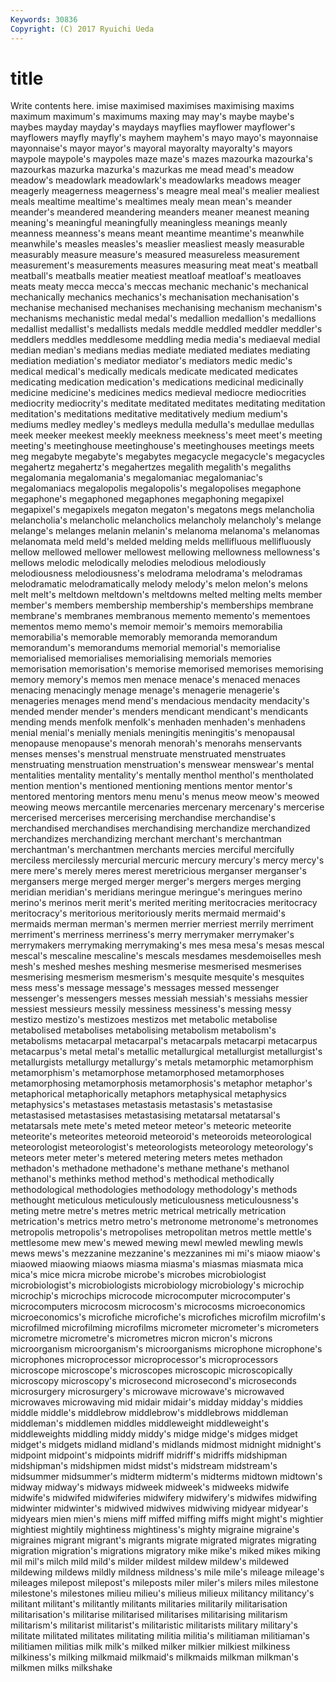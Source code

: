 ```yaml
---
Keywords: 30836 
Copyright: (C) 2017 Ryuichi Ueda
---
```


# title

Write contents here.
imise
maximised maximises maximising maxims maximum maximum's maximums maxing may may's
maybe maybe's maybes mayday mayday's maydays mayflies mayflower mayflower's mayflowers
mayfly mayfly's mayhem mayhem's mayo mayo's mayonnaise mayonnaise's mayor mayor's
mayoral mayoralty mayoralty's mayors maypole maypole's maypoles maze maze's mazes
mazourka mazourka's mazourkas mazurka mazurka's mazurkas me mead mead's meadow
meadow's meadowlark meadowlark's meadowlarks meadows meager meagerly meagerness meagerness's meagre
meal meal's mealier mealiest meals mealtime mealtime's mealtimes mealy mean
mean's meander meander's meandered meandering meanders meaner meanest meaning meaning's
meaningful meaningfully meaningless meanings meanly meanness meanness's means meant meantime
meantime's meanwhile meanwhile's measles measles's measlier measliest measly measurable measurably
measure measure's measured measureless measurement measurement's measurements measures measuring meat
meat's meatball meatball's meatballs meatier meatiest meatloaf meatloaf's meatloaves meats
meaty mecca mecca's meccas mechanic mechanic's mechanical mechanically mechanics mechanics's
mechanisation mechanisation's mechanise mechanised mechanises mechanising mechanism mechanism's mechanisms mechanistic
medal medal's medallion medallion's medallions medallist medallist's medallists medals meddle
meddled meddler meddler's meddlers meddles meddlesome meddling media media's mediaeval
medial median median's medians medias mediate mediated mediates mediating mediation
mediation's mediator mediator's mediators medic medic's medical medical's medically medicals
medicate medicated medicates medicating medication medication's medications medicinal medicinally medicine
medicine's medicines medics medieval mediocre mediocrities mediocrity mediocrity's meditate meditated
meditates meditating meditation meditation's meditations meditative meditatively medium medium's mediums
medley medley's medleys medulla medulla's medullae medullas meek meeker meekest
meekly meekness meekness's meet meet's meeting meeting's meetinghouse meetinghouse's meetinghouses
meetings meets meg megabyte megabyte's megabytes megacycle megacycle's megacycles megahertz
megahertz's megahertzes megalith megalith's megaliths megalomania megalomania's megalomaniac megalomaniac's megalomaniacs
megalopolis megalopolis's megalopolises megaphone megaphone's megaphoned megaphones megaphoning megapixel megapixel's
megapixels megaton megaton's megatons megs melancholia melancholia's melancholic melancholics melancholy
melancholy's melange melange's melanges melanin melanin's melanoma melanoma's melanomas melanomata
meld meld's melded melding melds mellifluous mellifluously mellow mellowed mellower
mellowest mellowing mellowness mellowness's mellows melodic melodically melodies melodious melodiously
melodiousness melodiousness's melodrama melodrama's melodramas melodramatic melodramatically melody melody's melon
melon's melons melt melt's meltdown meltdown's meltdowns melted melting melts
member member's members membership membership's memberships membrane membrane's membranes membranous
memento memento's mementoes mementos memo memo's memoir memoir's memoirs memorabilia
memorabilia's memorable memorably memoranda memorandum memorandum's memorandums memorial memorial's memorialise
memorialised memorialises memorialising memorials memories memorisation memorisation's memorise memorised memorises
memorising memory memory's memos men menace menace's menaced menaces menacing
menacingly menage menage's menagerie menagerie's menageries menages mend mend's mendacious
mendacity mendacity's mended mender mender's menders mendicant mendicant's mendicants mending
mends menfolk menfolk's menhaden menhaden's menhadens menial menial's menially menials
meningitis meningitis's menopausal menopause menopause's menorah menorah's menorahs menservants menses
menses's menstrual menstruate menstruated menstruates menstruating menstruation menstruation's menswear menswear's
mental mentalities mentality mentality's mentally menthol menthol's mentholated mention mention's
mentioned mentioning mentions mentor mentor's mentored mentoring mentors menu menu's
menus meow meow's meowed meowing meows mercantile mercenaries mercenary mercenary's
mercerise mercerised mercerises mercerising merchandise merchandise's merchandised merchandises merchandising merchandize
merchandized merchandizes merchandizing merchant merchant's merchantman merchantman's merchantmen merchants mercies
merciful mercifully merciless mercilessly mercurial mercuric mercury mercury's mercy mercy's
mere mere's merely meres merest meretricious merganser merganser's mergansers merge
merged merger merger's mergers merges merging meridian meridian's meridians meringue
meringue's meringues merino merino's merinos merit merit's merited meriting meritocracies
meritocracy meritocracy's meritorious meritoriously merits mermaid mermaid's mermaids merman merman's
mermen merrier merriest merrily merriment merriment's merriness merriness's merry merrymaker
merrymaker's merrymakers merrymaking merrymaking's mes mesa mesa's mesas mescal mescal's
mescaline mescaline's mescals mesdames mesdemoiselles mesh mesh's meshed meshes meshing
mesmerise mesmerised mesmerises mesmerising mesmerism mesmerism's mesquite mesquite's mesquites mess
mess's message message's messages messed messenger messenger's messengers messes messiah
messiah's messiahs messier messiest messieurs messily messiness messiness's messing messy
mestizo mestizo's mestizoes mestizos met metabolic metabolise metabolised metabolises metabolising
metabolism metabolism's metabolisms metacarpal metacarpal's metacarpals metacarpi metacarpus metacarpus's metal
metal's metallic metallurgical metallurgist metallurgist's metallurgists metallurgy metallurgy's metals metamorphic
metamorphism metamorphism's metamorphose metamorphosed metamorphoses metamorphosing metamorphosis metamorphosis's metaphor metaphor's
metaphorical metaphorically metaphors metaphysical metaphysics metaphysics's metastases metastasis metastasis's metastasise
metastasised metastasises metastasising metatarsal metatarsal's metatarsals mete mete's meted meteor
meteor's meteoric meteorite meteorite's meteorites meteoroid meteoroid's meteoroids meteorological meteorologist
meteorologist's meteorologists meteorology meteorology's meteors meter meter's metered metering meters
metes methadon methadon's methadone methadone's methane methane's methanol methanol's methinks
method method's methodical methodically methodological methodologies methodology methodology's methods methought
meticulous meticulously meticulousness meticulousness's meting metre metre's metres metric metrical
metrically metrication metrication's metrics metro metro's metronome metronome's metronomes metropolis
metropolis's metropolises metropolitan metros mettle mettle's mettlesome mew mew's mewed
mewing mewl mewled mewling mewls mews mews's mezzanine mezzanine's mezzanines
mi mi's miaow miaow's miaowed miaowing miaows miasma miasma's miasmas
miasmata mica mica's mice micra microbe microbe's microbes microbiologist microbiologist's
microbiologists microbiology microbiology's microchip microchip's microchips microcode microcomputer microcomputer's microcomputers
microcosm microcosm's microcosms microeconomics microeconomics's microfiche microfiche's microfiches microfilm microfilm's
microfilmed microfilming microfilms micrometer micrometer's micrometers micrometre micrometre's micrometres micron
micron's microns microorganism microorganism's microorganisms microphone microphone's microphones microprocessor microprocessor's
microprocessors microscope microscope's microscopes microscopic microscopically microscopy microscopy's microsecond microsecond's
microseconds microsurgery microsurgery's microwave microwave's microwaved microwaves microwaving mid midair
midair's midday midday's middies middle middle's middlebrow middlebrow's middlebrows middleman
middleman's middlemen middles middleweight middleweight's middleweights middling middy middy's midge
midge's midges midget midget's midgets midland midland's midlands midmost midnight
midnight's midpoint midpoint's midpoints midriff midriff's midriffs midshipman midshipman's midshipmen
midst midst's midstream midstream's midsummer midsummer's midterm midterm's midterms midtown
midtown's midway midway's midways midweek midweek's midweeks midwife midwife's midwifed
midwiferies midwifery midwifery's midwifes midwifing midwinter midwinter's midwived midwives midwiving
midyear midyear's midyears mien mien's miens miff miffed miffing miffs
might might's mightier mightiest mightily mightiness mightiness's mighty migraine migraine's
migraines migrant migrant's migrants migrate migrated migrates migrating migration migration's
migrations migratory mike mike's miked mikes miking mil mil's milch
mild mild's milder mildest mildew mildew's mildewed mildewing mildews mildly
mildness mildness's mile mile's mileage mileage's mileages milepost milepost's mileposts
miler miler's milers miles milestone milestone's milestones milieu milieu's milieus
milieux militancy militancy's militant militant's militantly militants militaries militarily militarisation
militarisation's militarise militarised militarises militarising militarism militarism's militarist militarist's militaristic
militarists military military's militate militated militates militating militia militia's militiaman
militiaman's militiamen militias milk milk's milked milker milkier milkiest milkiness
milkiness's milking milkmaid milkmaid's milkmaids milkman milkman's milkmen milks milkshake
